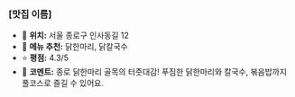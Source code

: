 ### [맛집 이름]
- 📍 **위치:** 서울 종로구 인사동길 12
- 🍴 **메뉴 추천:** 닭한마리, 닭칼국수
- ⭐ **평점:** 4.3/5
- 💬 **코멘트:** 종로 닭한마리 골목의 터줏대감! 푸짐한 닭한마리와 칼국수, 볶음밥까지 풀코스로 즐길 수 있어요.